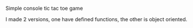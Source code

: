 Simple console tic tac toe game

I made 2 versions, one have defined functions, the other is object oriented.